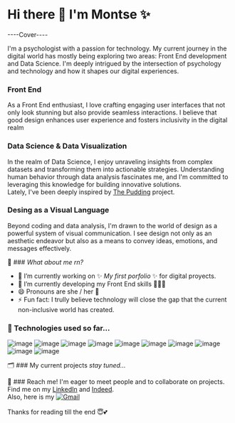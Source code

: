 # Hi there 👋 I'm Montse ✨

----Cover----

I'm a psychologist with a passion for technology. My current journey in the digital world has mostly being exploring two areas: Front End development and Data Science. 
I'm deeply intrigued by the intersection of psychology and technology and how it shapes our digital experiences.

### Front End
As a Front End enthusiast, I love crafting engaging user interfaces that not only look stunning but also provide seamless interactions. I believe that good design enhances user experience and fosters inclusivity in the digital realm

### Data Science & Data Visualization
In the realm of Data Science, I enjoy unraveling insights from complex datasets and transforming them into actionable strategies. Understanding human behavior through data analysis fascinates me, and I'm committed to leveraging this knowledge for building innovative solutions.<br />
Lately, I've been deeply inspired by [The Pudding](https://pudding.cool/) project.

### Desing as a Visual Language
Beyond coding and data analysis, I'm drawn to the world of design as a powerful system of visual communication. I see design not only as an aesthetic endeavor but also as a means to convey ideas, emotions, and messages effectively.

🤔 ### _What about me rn?_ 

- 🔭 I’m currently working on  ✨ _My first porfolio_ ✨ for digital proyects.
- 🌱 I’m currently developing my Front End skills ✍🏻🤓
- 😄 Pronouns are she / her 💜
- ⚡ Fun fact: I trully believe technology will close the gap that the current non-inclusive world has created.

### 🎯 Technologies used so far...
![image](https://img.shields.io/badge/CSS3-1572B6?style=for-the-badge&logo=css3&logoColor=white)
![image](https://img.shields.io/badge/HTML5-E34F26?style=for-the-badge&logo=html5&logoColor=white)
![image](https://img.shields.io/badge/JavaScript-323330?style=for-the-badge&logo=javascript&logoColor=F7DF1E)
![image](https://img.shields.io/badge/Canva-%2300C4CC.svg?&style=for-the-badge&logo=Canva&logoColor=white)
![image](https://img.shields.io/badge/gimp-5C5543?style=for-the-badge&logo=gimp&logoColor=white)
![image](https://img.shields.io/badge/Discord-5865F2?style=for-the-badge&logo=discord&logoColor=white) 
![image](https://img.shields.io/badge/VSCode-0078D4?style=for-the-badge&logo=visual%20studio%20code&logoColor=white)
![image](https://img.shields.io/badge/GitHub-100000?style=for-the-badge&logo=github&logoColor=white)
![image](https://img.shields.io/badge/Codecademy-FFF0E5?style=for-the-badge&logo=codecademy&logoColor=303347)
![image](https://img.shields.io/badge/freecodecamp-27273D?style=for-the-badge&logo=freecodecamp&logoColor=white) 

🗂️ ### My current projects
_stay tuned..._

📲 ### Reach me!
I'm eager to meet people and to collaborate on projects.<br />
Find me on my [LinkedIn](https://www.linkedin.com/in/montsedewarg/) and [Indeed](https://profile.indeed.com/?hl=es_MX&co=MX&from=gnav-menu-homepage&_ga=2.22017019.1170064864.1715742164-1997167802.1715742164).<br />
Also, here is my [![Gmail](https://img.shields.io/badge/-Gmail-0D1117?style=for-the-badge&logo=gmail&labelColor=0D1117)](mailto:montsedewar@gmail.com)&nbsp;<br />
<br />
Thanks for reading till the end 😇💕
